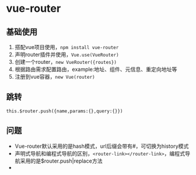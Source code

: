 # vue-router

## 基础使用

1. 搭配vue项目使用，`npm install vue-router`
2. 声明router插件并使用，`Vue.use(VueRouter)`
3. 创建一个router，`new VueRouter({routes})`
4. 根据路由需求配置路由，example:地址、组件、元信息、重定向地址等
5. 注册到vue容器，`new Vue(router)`



## 跳转

`this.$router.push({name,params:{},query:{}})`



## 问题

- Vue-router默认采用的是hash模式，url后缀会带有#，可切换为history模式
- 声明式导航和编程式导航的区别，`<router-link></router-link>`，编程式导航采用的是$router.push|replace方法
- 